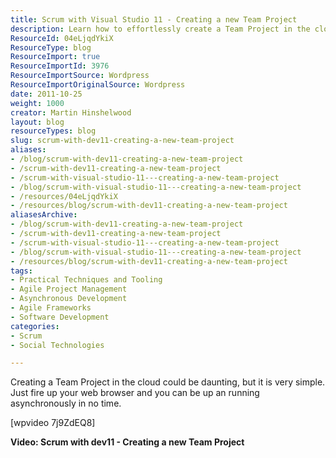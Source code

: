 ```yaml
---
title: Scrum with Visual Studio 11 - Creating a new Team Project
description: Learn how to effortlessly create a Team Project in the cloud with Visual Studio 11. Join Martin Hinshelwood for a quick and easy guide to agile project setup!
ResourceId: 04eLjqdYkiX
ResourceType: blog
ResourceImport: true
ResourceImportId: 3976
ResourceImportSource: Wordpress
ResourceImportOriginalSource: Wordpress
date: 2011-10-25
weight: 1000
creator: Martin Hinshelwood
layout: blog
resourceTypes: blog
slug: scrum-with-dev11-creating-a-new-team-project
aliases:
- /blog/scrum-with-dev11-creating-a-new-team-project
- /scrum-with-dev11-creating-a-new-team-project
- /scrum-with-visual-studio-11---creating-a-new-team-project
- /blog/scrum-with-visual-studio-11---creating-a-new-team-project
- /resources/04eLjqdYkiX
- /resources/blog/scrum-with-dev11-creating-a-new-team-project
aliasesArchive:
- /blog/scrum-with-dev11-creating-a-new-team-project
- /scrum-with-dev11-creating-a-new-team-project
- /scrum-with-visual-studio-11---creating-a-new-team-project
- /blog/scrum-with-visual-studio-11---creating-a-new-team-project
- /resources/blog/scrum-with-dev11-creating-a-new-team-project
tags:
- Practical Techniques and Tooling
- Agile Project Management
- Asynchronous Development
- Agile Frameworks
- Software Development
categories:
- Scrum
- Social Technologies

---
```

Creating a Team Project in the cloud could be daunting, but it is very simple. Just fire up your web browser and you can be up an running asynchronously in no time.

\[wpvideo 7j9ZdEQ8\]

**Video: Scrum with dev11 - Creating a new Team Project**
